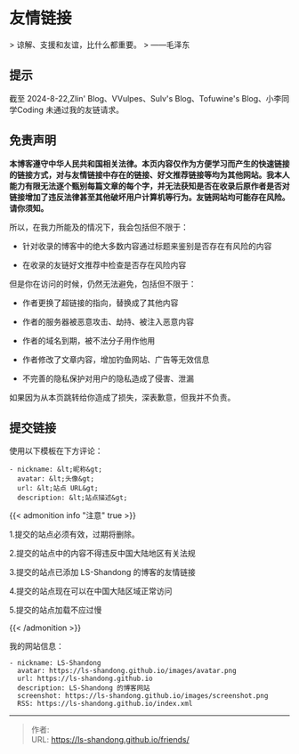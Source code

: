 # 友情链接

&gt; 谅解、支援和友谊，比什么都重要。
&gt;                   ——毛泽东
## 提示

截至 2024-8-22,Zlin&#39; Blog、VVulpes、Sulv&#39;s Blog、Tofuwine&#39;s Blog、小李同学Coding 未通过我的友链请求。

## 免责声明

**本博客遵守中华人民共和国相关法律。本页内容仅作为方便学习而产生的快速链接的链接方式，对与友情链接中存在的链接、好文推荐链接等均为其他网站。我本人能力有限无法逐个甄别每篇文章的每个字，并无法获知是否在收录后原作者是否对链接增加了违反法律甚至其他破坏用户计算机等行为。友链网站均可能存在风险。请你须知。**

所以，在我力所能及的情况下，我会包括但不限于：

- 针对收录的博客中的绝大多数内容通过标题来鉴别是否存在有风险的内容

- 在收录的友链好文推荐中检查是否存在风险内容

但是你在访问的时候，仍然无法避免，包括但不限于：

- 作者更换了超链接的指向，替换成了其他内容

- 作者的服务器被恶意攻击、劫持、被注入恶意内容

- 作者的域名到期，被不法分子用作他用

- 作者修改了文章内容，增加钓鱼网站、广告等无效信息

- 不完善的隐私保护对用户的隐私造成了侵害、泄漏

如果因为从本页跳转给你造成了损失，深表歉意，但我并不负责。

## 提交链接

使用以下模板在下方评论：

````
- nickname: &lt;昵称&gt;
  avatar: &lt;头像&gt;
  url: &lt;站点 URL&gt;
  description: &lt;站点描述&gt;
````

{{&lt; admonition info &#34;注意&#34; true &gt;}}

1.提交的站点必须有效，过期将删除。

2.提交的站点中的内容不得违反中国大陆地区有关法规

3.提交的站点已添加 LS-Shandong 的博客的友情链接

4.提交的站点现在可以在中国大陆区域正常访问

5.提交的站点加载不应过慢

{{&lt; /admonition &gt;}}

我的网站信息：
````
- nickname: LS-Shandong
  avatar: https://ls-shandong.github.io/images/avatar.png
  url: https://ls-shandong.github.io
  description: LS-Shandong 的博客网站
  screenshot: https://ls-shandong.github.io/images/screenshot.png
  RSS: https://ls-shandong.github.io/index.xml
````


---

> 作者:   
> URL: https://ls-shandong.github.io/friends/  

